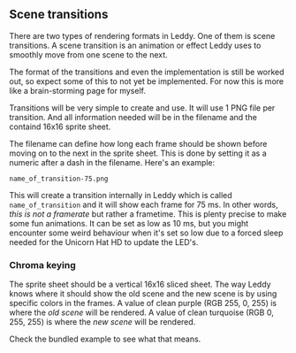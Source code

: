 ## Scene transitions
There are two types of rendering formats in Leddy. One of them is scene transitions. A scene transition is an animation or effect Leddy uses to smoothly move from one scene to the next.

The format of the transitions and even the implementation is still be worked out, so expect some of this to not yet be implemented. For now this is more like a brain-storming page for myself.

Transitions will be very simple to create and use. It will use 1 PNG file per transition. And all information needed will be in the filename and the containd 16x16 sprite sheet.

The filename can define how long each frame should be shown before moving on to the next in the sprite sheet. This is done by setting it as a numeric after a dash in the filename. Here's an example:
```
name_of_transition-75.png
```
This will create a transition internally in Leddy which is called `name_of_transition` and it will show each frame for 75 ms. In other words, *this is not a framerate* but rather a frametime. This is plenty precise to make some fun animations. It can be set as low as 10 ms, but you might encounter some weird behaviour when it's set so low due to a forced sleep needed for the Unicorn Hat HD to update the LED's.

### Chroma keying
The sprite sheet should be a vertical 16x16 sliced sheet. The way Leddy knows where it should show the old scene and the new scene is by using specific colors in the frames. A value of clean purple (RGB 255, 0, 255) is where the *old scene* will be rendered. A value of clean turquoise (RGB 0, 255, 255) is where the *new scene* will be rendered.

Check the bundled example to see what that means.
